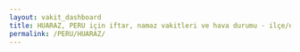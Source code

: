 ```yaml
---
layout: vakit_dashboard
title: HUARAZ, PERU için iftar, namaz vakitleri ve hava durumu - ilçe/eyalet seç
permalink: /PERU/HUARAZ/
---
```


<script type="text/javascript">
  var GLOBAL_COUNTRY = 'PERU';
  var GLOBAL_CITY = 'HUARAZ';
  var GLOBAL_STATE = '';
  var lat = 72;
  var lon = 21;
</script>
